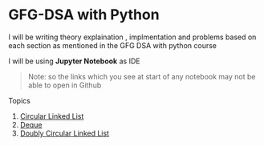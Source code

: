 # GFG-DSA with Python

I will be writing theory explaination , implmentation and problems based on each section as mentioned in the GFG DSA with python course

I will be using **Jupyter Notebook** as IDE

> Note:  so the links which you see at start of any notebook may not be able to open in Github 

Topics 

1. [Circular Linked List](https://github.com/ChandrashekharRobbi/GFG-DSA/blob/main/Circular%20Linked%20List.ipynb)
2. [Deque](https://github.com/ChandrashekharRobbi/GFG-DSA/blob/main/Deque.ipynb)
3. [Doubly Circular Linked List](https://github.com/ChandrashekharRobbi/GFG-DSA/blob/main/Doubly%20Linked%20List.ipynb)
